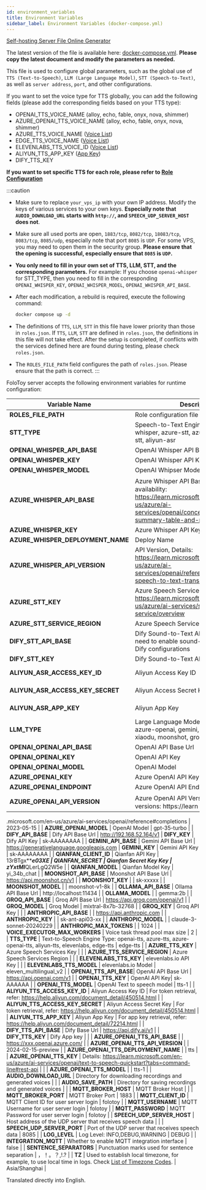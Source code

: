 ```yaml
---
id: environment_variables
title: Environment Variables
sidebar_label: Environment Variables (docker-compose.yml)
---
```


[Self-hosting Server File Online Generator](https://self-hosting-file-generator.vercel.app/)

The latest version of the file is available here: [docker-compose.yml](https://github.com/FoloToy/folotoy-server-self-hosting/blob/main/docker-compose.yml). **Please copy the latest document and modify the parameters as needed.**

This file is used to configure global parameters, such as the global use of `TTS (Text-to-Speech)`, `LLM (Large Language Model)`, `STT (Speech-to-Text)`, as well as `server address`, `port`, and other configurations.

If you want to set the voice type for TTS globally, you can add the following fields (please add the corresponding fields based on your TTS type):

- OPENAI_TTS_VOICE_NAME (alloy, echo, fable, onyx, nova, shimmer)
- AZURE_OPENAI_TTS_VOICE_NAME (alloy, echo, fable, onyx, nova, shimmer)
- AZURE_TTS_VOICE_NAME ([Voice List](https://learn.microsoft.com/zh-cn/azure/ai-services/speech-service/language-support?tabs=tts))
- EDGE_TTS_VOICE_NAME ([Voice List](https://github.com/FoloToy/folotoy-server-self-hosting/wiki/Edge%E2%80%90TTS%E2%80%90Voices))
- ELEVENLABS_TTS_VOICE_ID ([Voice List](https://elevenlabs.io/api))
- ALIYUN_TTS_APP_KEY ([App Key](https://help.aliyun.com/document_detail/72214.html))
- DIFY_TTS_KEY

**If you want to set specific TTS for each role, please refer to [Role Configuration](./roles_config.mdx#advanced-configuration)**

:::caution

- Make sure to replace `your_vps_ip` with your own IP address. Modify the keys of various services to your own keys. **Especially note that `AUDIO_DOWNLOAD_URL` starts with `http://`, and `SPEECH_UDP_SERVER_HOST` does not**.

- Make sure all used ports are open, `1883/tcp`, `8082/tcp`, `18083/tcp`, `8083/tcp`, `8085/udp`, especially note that port `8085` is `UDP`. For some VPS, you may need to open them in the security group. **Please ensure that the opening is successful, especially ensure that `8085` is `UDP`.**

- **You only need to fill in your own set of TTS, LLM, STT, and the corresponding parameters.** For example: If you choose `openai-whisper` for STT_TYPE, then you need to fill in the corresponding `OPENAI_WHISPER_KEY`, `OPENAI_WHISPER_MODEL`, `OPENAI_WHISPER_API_BASE`.

- After each modification, a rebuild is required, execute the following command:
    ```bash
    docker compose up -d
    ```

- The definitions of `TTS`, `LLM`, `STT` in this file have lower priority than those in `roles.json`. If `TTS`, `LLM`, `STT` are defined in `roles.json`, the definitions in this file will not take effect. After the setup is completed, if conflicts with the services defined here are found during testing, please check `roles.json`.

- The `ROLES_FILE_PATH` field configures the path of `roles.json`. Please ensure that the path is correct.
:::

FoloToy server accepts the following environment variables for runtime configuration:

| Variable Name     | Description          | Default Value |
| --------------------------------- | ---------------------------- | ----------------------------- |
| **ROLES_FILE_PATH**| Role configuration file|     roles.json          |
| **STT_TYPE** | Speech-to-Text Engine Type: openai-whisper, azure-stt, azure-whisper, dify-stt, aliyun-asr              |   openai-whisper            |
| **OPENAI_WHISPER_API_BASE** | OpenAI Whisper API Base Url         |    https://api.openai.com/v1           |
| **OPENAI_WHISPER_KEY** |  OpenAI Whisper API Key|   sk-AAAAAAAAA            |
| **OPENAI_WHISPER_MODEL** | OpenAI Whipser Model          |   whisper-1            |
| **AZURE_WHISPER_API_BASE** |      Azure Whisper API Base Url，Regions availability: https://learn.microsoft.com/en-us/azure/ai-services/openai/concepts/models#model-summary-table-and-region-availability     |           |
| **AZURE_WHISPER_KEY**            |       Azure Whisper API Key  |             |
| **AZURE_WHISPER_DEPLOYMENT_NAME**              |       Deploy Name               |          |
| **AZURE_WHISPER_API_VERSION**  |     API Version, Details: https://learn.microsoft.com/en-us/azure/ai-services/openai/reference#request-a-speech-to-text-transcription   |       2023-09-01-preview   |
| **AZURE_STT_KEY**     |    Azure Speech Services Key, Details: https://learn.microsoft.com/en-us/azure/ai-services/speech-service/overview  |               |
| **AZURE_STT_SERVICE_REGION** |    Azure Speech Services Region     |          |
| **DIFY_STT_API_BASE**  |  Dify Sound-to-Text API Base Url. You need to enable sound-to-text feature in Dify configurations        | http://192.168.52.164/v1
| **DIFY_STT_KEY**          |  Dify Sound-to-Text API Key    |     sk-AAAAAAAA      |
| **ALIYUN_ASR_ACCESS_KEY_ID**    | Aliyun Access Key ID     |   For token retrieval, refer: https://help.aliyun.com/document_detail/450514.html   |
| **ALIYUN_ASR_ACCESS_KEY_SECRET**    | Aliyun Access Secret Key     |  For token retrieval, refer: https://help.aliyun.com/document_detail/450514.html  |
| **ALIYUN_ASR_APP_KEY**    | Aliyun App Key      |   For app key retrieval, refer: https://help.aliyun.com/document_detail/72214.html   |
| **LLM_TYPE**  |   Large Language Model Type: openai, azure-openai, gemini, dify, qianfan, xiaodu, moonshot, groq, ollama, anthropic  |       openai               |
| **OPENAI_OPENAI_API_BASE**  |  OpenAI API Base Url        | https://api.openai.com/v1
| **OPENAI_OPENAI_KEY**          |  OpenAI API Key    |     sk-AAAAAAAA      |
| **OPENAI_OPENAI_MODEL**          |  OpenAI Model     |     gpt-3.5-turbo      |
| **AZURE_OPENAI_KEY**          |   Azure OpenAI API Key            |               |
| **AZURE_OPENAI_ENDPOINT**  |  Azure OpenAI API Endpoint |          |
| **AZURE_OPENAI_API_VERSION**     |   Azure OpenAI API Version, ，Available versions: https://learn

.microsoft.com/en-us/azure/ai-services/openai/reference#completions   |  2023-05-15             |
| **AZURE_OPENAI_MODEL**          |  OpenAI Model     |     gpt-35-turbo      |
| **DIFY_API_BASE**  |  Dify API Base Url        | http://192.168.52.164/v1
| **DIFY_KEY**          |  Dify API Key    |     sk-AAAAAAAA      |
| **GEMINI_API_BASE**  |  Gemini API Base Url        | https://generativelanguage.googleapis.com
| **GEMINI_KEY**          |  Gemini API Key    |     sk-AAAAAAAA      |
| **QIANFAN_CLIENT_ID**  |  Qianfan API Key        | 13rBTgx*****************e03XE
| **QIANFAN_SECRET**          |  Qianfan Secret Key Key    |     zYxtMI***************QLerLgQ2W5e      |
| **QIANFAN_MODEL**          |  Qianfan Model Key    |     yi_34b_chat      |
| **MOONSHOT_API_BASE** | Moonshot API Base Url | https://api.moonshot.cn/v1 |
| **MOONSHOT_KEY** |  | sk-xxxxx |
| **MOONSHOT_MODEL** |  | moonshot-v1-8k |
| **OLLAMA_API_BASE** | Ollama API Base Url | http://localhost:11434 |
| **OLLAMA_MODEL** |  | gemma:2b |
| **GROQ_API_BASE** | Groq API Base Url | https://api.groq.com/openai/v1 |
| **GROQ_MODEL** | Groq Model | mixtral-8x7b-32768 |
| **GROQ_KEY** | Groq API Key |  |
| **ANTHROPIC_API_BASE** |  | https://api.anthropic.com |
| **ANTHROPIC_KEY** |  | sk-ant-api03-xx |
| **ANTHROPIC_MODEL** |  | claude-3-sonnet-20240229 |
| **ANTHROPIC_MAX_TOKENS** |  | 1024  |
| **VOICE_EXECUTOR_MAX_WORKERS**     |   Voice task thread pool max size | 2 |
| **TTS_TYPE** |      Text-to-Speech Engine Type: openai-tts, azure-tts, azure-openai-tts, aliyun-tts, elevenlabs, edge-tts        |     edge-tts          |
| **AZURE_TTS_KEY** |  Azure Speech Services Key            |               |
| **AZURE_TTS_SERVICE_REGION**      |  Azure Speech Services Region              |          |
| **ELEVENLABS_TTS_KEY** |   elevenlabs.io API Key           |          |
| **ELEVENLABS_TTS_MODEL**     |    elevenlabs.io Model     |       eleven_multilingual_v2   |
| **OPENAI_TTS_API_BASE**|     OpenAI API Base Url  |        https://api.openai.com/v1       |
| **OPENAI_TTS_KEY**    |       OpenAI API Key|   sk-AAAAAA   |
| **OPENAI_TTS_MODEL**    | OpenAI Text to speech model     |   tts-1   |
| **ALIYUN_TTS_ACCESS_KEY_ID**    | Aliyun Access Key ID     |   For token retrieval, refer: https://help.aliyun.com/document_detail/450514.html   |
| **ALIYUN_TTS_ACCESS_KEY_SECRET**    | Aliyun Access Secret Key     |  For token retrieval, refer: https://help.aliyun.com/document_detail/450514.html  |
| **ALIYUN_TTS_APP_KEY**    | Aliyun App Key      |   For app key retrieval, refer: https://help.aliyun.com/document_detail/72214.html   |
| **DIFY_TTS_API_BASE** |  Dify Base Url            |    https://api.dify.ai/v1           |
| **DIFY_TTS_KEY**      |  Dify App key              |          |
| **AZURE_OPENAI_TTS_API_BASE**      |  |    https://xxx.openai.azure.com/      |
| **AZURE_OPENAI_TTS_API_VERSION**      |  |    2024-02-15-preview      |
| **AZURE_OPENAI_TTS_DEPLOYMENT_NAME**      |  |    tts      |
| **AZURE_OPENAI_TTS_KEY**      | Details: https://learn.microsoft.com/en-us/azure/ai-services/openai/text-to-speech-quickstart?tabs=command-line#rest-api  |         |
| **AZURE_OPENAI_TTS_MODEL**      |  |   tts-1       |
| **AUDIO_DOWNLOAD_URL**    |  Directory for downloading recordings and generated voices        |       |
| **AUDIO_SAVE_PATH**    |     Directory for saving recordings and generated voices     |     |
| **MQTT_BROKER_HOST**    |    MQTT Broker Host      |     |
| **MQTT_BROKER_PORT**    |   MQTT Broker Port       |   1883  |
| **MQTT_CLIENT_ID**    |   MQTT Client ID for user server login       |     folotoy |
| **MQTT_USERNAME**    |    MQTT Username for user server login      |     folotoy  |
| **MQTT_PASSWORD**    |      MQTT Password for user server login    |    folotoy |
| **SPEECH_UDP_SERVER_HOST**    |      Host address of the UDP server that receives speech data    |      |
| **SPEECH_UDP_SERVER_PORT**    |   Port of the UDP server that receives speech data        |     8085 |
| **LOG_LEVEL**    |    Log Level: INFO,DEBUG,WARNING      |   DEBUG   |
| **INTEGRATION_MQTT**    |    Whether to enable MQTT integration interface      |   false   |
| **SENTENCE_SEPARATORS**    |    Punctuation marks used for sentence separation       |   ，！。？,!.?   |
| **TZ**            | Used to establish local timezone, for example, to use local time in logs. Check [List of Timezone Codes](https://en.wikipedia.org/wiki/List_of_tz_database_time_zones).   |  Asia/Shanghai     |

Translated directly into English.